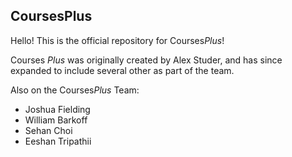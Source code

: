 CoursesPlus
---
Hello! This is the official repository for Courses*Plus*!

Courses *Plus* was originally created by Alex Studer, and has since expanded to include several other as part of the team.

Also on the Courses*Plus* Team:
* Joshua Fielding
* William Barkoff
* Sehan Choi
* Eeshan Tripathii